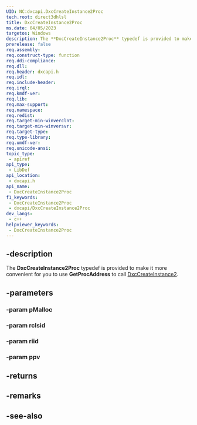 ```yaml
---
UID: NC:dxcapi.DxcCreateInstance2Proc
tech.root: direct3dhlsl
title: DxcCreateInstance2Proc
ms.date: 04/05/2023
targetos: Windows
description: The **DxcCreateInstance2Proc** typedef is provided to make it more convenient for you to use **GetProcAddress** to call [DxcCreateInstance2](./nf-dxcapi-dxccreateinstance2.md).
prerelease: false
req.assembly: 
req.construct-type: function
req.ddi-compliance: 
req.dll: 
req.header: dxcapi.h
req.idl: 
req.include-header: 
req.irql: 
req.kmdf-ver: 
req.lib: 
req.max-support: 
req.namespace: 
req.redist: 
req.target-min-winverclnt: 
req.target-min-winversvr: 
req.target-type: 
req.type-library: 
req.umdf-ver: 
req.unicode-ansi: 
topic_type:
 - apiref
api_type:
 - LibDef
api_location:
 - dxcapi.h
api_name:
 - DxcCreateInstance2Proc
f1_keywords:
 - DxcCreateInstance2Proc
 - dxcapi/DxcCreateInstance2Proc
dev_langs:
 - c++
helpviewer_keywords:
 - DxcCreateInstance2Proc
---
```


## -description

The **DxcCreateInstance2Proc** typedef is provided to make it more convenient for you to use **GetProcAddress** to call [DxcCreateInstance2](./nf-dxcapi-dxccreateinstance2.md).

## -parameters

### -param pMalloc

### -param rclsid

### -param riid

### -param ppv

## -returns

## -remarks

## -see-also
